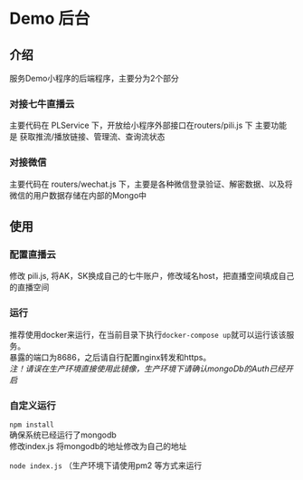 # Demo 后台

## 介绍
服务Demo小程序的后端程序，主要分为2个部分

### 对接七牛直播云
主要代码在 PLService 下，开放给小程序外部接口在routers/pili.js 下
主要功能是 获取推流/播放链接、管理流、查询流状态

### 对接微信
主要代码在 routers/wechat.js
下，主要是各种微信登录验证、解密数据、以及将微信的用户数据存储在内部的Mongo中

## 使用

### 配置直播云
修改 pili.js,
将AK，SK换成自己的七牛账户，修改域名host，把直播空间填成自己的直播空间

### 运行
推荐使用docker来运行，在当前目录下执行`docker-compose up`就可以运行该该服务。   
暴露的端口为8686，之后请自行配置nginx转发和https。   
*注！请误在生产环境直接使用此镜像，生产环境下请确认mongoDb的Auth已经开启*

### 自定义运行
`npm install`   
确保系统已经运行了mongodb   
修改index.js 将mongodb的地址修改为自己的地址   

`node index.js` （生产环境下请使用pm2 等方式来运行
